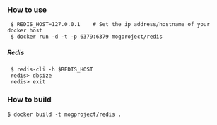 ### How to use

     $ REDIS_HOST=127.0.0.1    # Set the ip address/hostname of your docker host
     $ docker run -d -t -p 6379:6379 mogproject/redis

##### Redis

     $ redis-cli -h $REDIS_HOST
     redis> dbsize
     redis> exit


### How to build

    $ docker build -t mogproject/redis .


